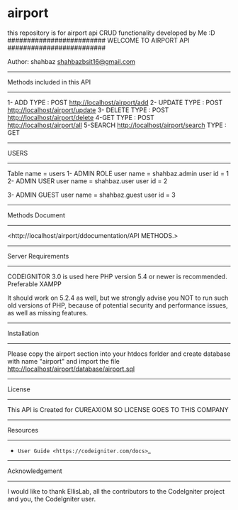 # airport
this repository is for airport api CRUD functionality developed by Me :D 
#########################
WELCOME TO AIRPORT API
#########################

Author: shahbaz 
shahbazbsit16@gmail.com


*****************************
Methods included in this API
*****************************

1- ADD
TYPE : POST
<http://localhost/airport/add>
2- UPDATE
TYPE : POST
<http://localhost/airport/update>
3- DELETE
TYPE : POST
<http://localhost/airport/delete>
4-GET
TYPE : POST
<http://localhost/airport/all>
5-SEARCH
<http://localhost/airport/search>
TYPE : GET

*****************************
USERS 
*****************************
Table name = users
1- ADMIN ROLE 
user name = shahbaz.admin
user id   = 1
2- ADMIN USER
user name = shahbaz.user
user id   = 2

3- ADMIN GUEST 
user name = shahbaz.guest
user id   = 3



*******************
Methods Document
*******************
<http://localhost/airport/ddocumentation/API METHODS.>



*******************
Server Requirements
*******************
CODEIGNITOR 3.0 is used here
PHP version 5.4 or newer is recommended.
Preferable XAMPP

It should work on 5.2.4 as well, but we strongly advise you NOT to run
such old versions of PHP, because of potential security and performance
issues, as well as missing features.

************
Installation
************

Please copy the airport section into your htdocs forlder
and create database with name "airport"
and import the file 
<http://localhost/airport/database/airport.sql>

*******
License 
*******
This API is Created for CUREAXIOM
SO LICENSE GOES TO THIS COMPANY
*********
Resources
*********

-  `User Guide <https://codeigniter.com/docs>`_

***************
Acknowledgement
***************

I would like to thank EllisLab, all the
contributors to the CodeIgniter project and you, the CodeIgniter user.
